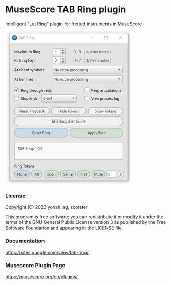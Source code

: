 # MuseScore TAB Ring plugin
Intelligent "Let Ring" plugin for fretted instruments in MuseScore

![01](https://github.com/yonah-ag/musescore-tab-ring/blob/main/pics/TABRing1.png)

### License

Copyright (C) 2023 yonah_ag, scorster

This program is free software; you can redistribute it or modify it under the terms of the GNU General Public License version 3 as published by the Free Software Foundation and appearing in the LICENSE file.  

### Documentation

https://sites.google.com/view/tab-ring/

### Musescore Plugin Page

https://musescore.org/en/plugins/
